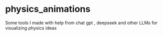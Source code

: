 # physics_animations
Some tools I made with help from chat gpt , deepseek and other LLMs for visualizing physics ideas
